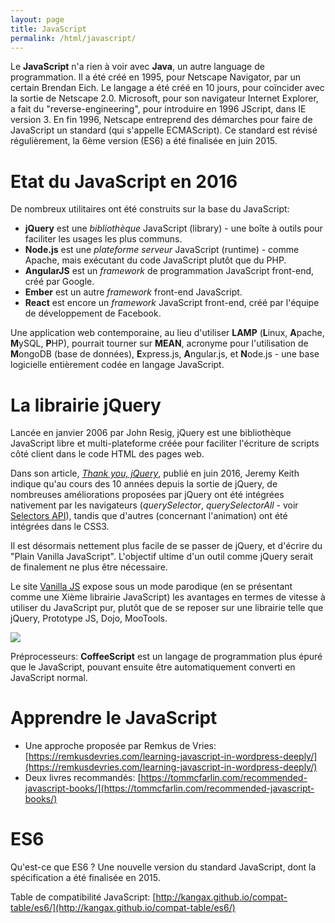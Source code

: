 ```yaml
---
layout: page
title: JavaScript
permalink: /html/javascript/
---
```


Le **JavaScript** n'a rien à voir avec **Java**, un autre language de programmation. Il a été créé en 1995, pour Netscape Navigator, par un certain Brendan Eich. Le langage a été créé en 10 jours, pour coïncider avec la sortie de Netscape 2.0. Microsoft, pour son navigateur Internet Explorer, a fait du "reverse-engineering", pour introduire en 1996 JScript, dans IE version 3. En fin 1996, Netscape entreprend des démarches pour faire de JavaScript un standard (qui s'appelle ECMAScript). Ce standard est révisé régulièrement, la 6ème version (ES6) a été finalisée en juin 2015.

Etat du JavaScript en 2016
==

De nombreux utilitaires ont été construits sur la base du JavaScript:

- **jQuery** est une *bibliothèque* JavaScript (library) - une boîte à outils pour faciliter les usages les plus communs.
- **Node.js** est une *plateforme serveur* JavaScript (runtime) - comme Apache, mais exécutant du code JavaScript plutôt que du PHP.
- **AngularJS** est un *framework* de programmation JavaScript front-end, créé par Google.
- **Ember** est un autre *framework* front-end JavaScript.
- **React** est encore un *framework* JavaScript front-end, créé par l'équipe de développement de Facebook.

Une application web contemporaine, au lieu d'utiliser **LAMP** (**L**inux, **A**pache, **M**ySQL, **P**HP), pourrait tourner sur **MEAN**, acronyme pour l'utilisation de **M**ongoDB (base de données), **E**xpress.js, **A**ngular.js, et **N**ode.js - une base logicielle entièrement codée en langage JavaScript.

La librairie jQuery
==

Lancée en janvier 2006 par John Resig, jQuery est une bibliothèque JavaScript libre et multi-plateforme créée pour faciliter l'écriture de scripts côté client dans le code HTML des pages web.

Dans son article, *[Thank you, jQuery](https://adactio.com/journal/10806)*, publié en juin 2016, Jeremy Keith indique qu'au cours des 10 années depuis la sortie de jQuery, de nombreuses améliorations proposées par jQuery ont été intégrées nativement par les navigateurs (*querySelector*, *querySelectorAll* - voir [Selectors API](https://developer.mozilla.org/en-US/docs/Web/API/Document_object_model/Locating_DOM_elements_using_selectors)), tandis que d'autres (concernant l'animation) ont été intégrées dans le CSS3.

Il est désormais nettement plus facile de se passer de jQuery, et d'écrire du "Plain Vanilla JavaScript". L'objectif ultime d'un outil comme jQuery serait de finalement ne plus être nécessaire.

Le site [Vanilla JS](http://vanilla-js.com/) expose sous un mode parodique (en se présentant comme une Xième librairie JavaScript) les avantages en termes de vitesse à utiliser du JavaScript pur, plutôt que de se reposer sur une librairie telle que jQuery, Prototype JS, Dojo, MooTools.

![](/cours-web/cours-html/img/Strip-Prendre-le-train-en-marche-650-final1.jpg)

Préprocesseurs: **CoffeeScript** est un langage de programmation plus épuré que le JavaScript, pouvant ensuite être automatiquement converti en JavaScript normal.

Apprendre le JavaScript
===

- Une approche proposée par Remkus de Vries: [https://remkusdevries.com/learning-javascript-in-wordpress-deeply/](https://remkusdevries.com/learning-javascript-in-wordpress-deeply/)
-  Deux livres recommandés: [https://tommcfarlin.com/recommended-javascript-books/](https://tommcfarlin.com/recommended-javascript-books/)

ES6
===

Qu'est-ce que ES6 ? Une nouvelle version du standard JavaScript, dont la spécification a été finalisée en 2015.

Table de compatibilité JavaScript:
[http://kangax.github.io/compat-table/es6/](http://kangax.github.io/compat-table/es6/)


